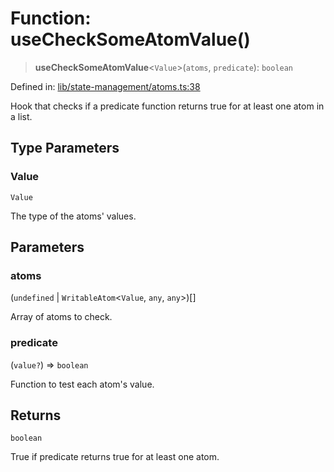 # Function: useCheckSomeAtomValue()

> **useCheckSomeAtomValue**\<`Value`\>(`atoms`, `predicate`): `boolean`

Defined in: [lib/state-management/atoms.ts:38](https://github.com/aldesgroup/goaldn/blob/6a7943d02984b1a6b41d76a3a483a1484b644076/lib/state-management/atoms.ts#L38)

Hook that checks if a predicate function returns true for at least one atom in a list.

## Type Parameters

### Value

`Value`

The type of the atoms' values.

## Parameters

### atoms

(`undefined` \| `WritableAtom`\<`Value`, `any`, `any`\>)[]

Array of atoms to check.

### predicate

(`value?`) => `boolean`

Function to test each atom's value.

## Returns

`boolean`

True if predicate returns true for at least one atom.

